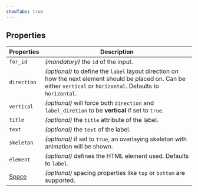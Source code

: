 ```yaml
---
showTabs: true
---
```


## Properties

| Properties                                  | Description                                                                                                                                                          |
| ------------------------------------------- | -------------------------------------------------------------------------------------------------------------------------------------------------------------------- |
| `for_id`                                    | _(mandatory)_ the `id` of the input.                                                                                                                                 |
| `direction`                                 | _(optional)_ to define the `label` layout direction on how the next element should be placed on. Can be either `vertical` or `horizontal`. Defaults to `horizontal`. |
| `vertical`                                  | _(optional)_ will force both `direction` and `label_diretion` to be **vertical** if set to `true`.                                                                   |
| `title`                                     | _(optional)_ the `title` attribute of the label.                                                                                                                     |
| `text`                                      | _(optional)_ the `text` of the label.                                                                                                                                |
| `skeleton`                                  | _(optional)_ if set to `true`, an overlaying skeleton with animation will be shown.                                                                                  |
| `element`                                   | _(optional)_ defines the HTML element used. Defaults to `label`.                                                                                                     |
| [Space](/uilib/components/space/properties) | _(optional)_ spacing properties like `top` or `bottom` are supported.                                                                                                |
